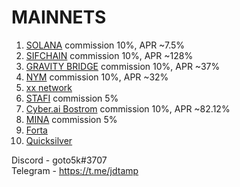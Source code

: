 # MAINNETS

1. [SOLANA](https://www.validators.app/validators/BwxhmqZRmVKfDkhb3ZvNUVdrLZXQBumMrvexoYrViAoU?locale=en&network=mainnet&order=&refresh=) commission 10%, APR ~7.5%
2. [SIFCHAIN](https://www.mintscan.io/sifchain/validators/sifvaloper1x7c8geq5dffa674vslu7s5mugy5nakjn5c0q4a) commission 10%, APR ~128%
3. [GRAVITY BRIDGE](https://www.mintscan.io/gravity-bridge/validators/gravityvaloper13wuh7qqka4ej0a9d2zhmtnvut0jmz6nq93qdfw) commission 10%, APR ~37%
4. [NYM](https://mixnet.explorers.guru/mixnode/9PPyadYa2ueGpuPzEs1VuFTNoQ5SpLtE5icFKjmkijwz) commission 10%, APR ~32%
5. [xx network](https://explorer.xx.network/accounts/6ajkorqHkQUvcZjuLKXipHjuytBFmw33R4ZqRRKeH545tUXL)
6. [STAFI](https://stafi.subscan.io/validator/33SBMf22NzaysFt62xvpy46RDP48dFDWiveKkSVeqGW4qoUv) commission 5%
7. [Cyber.ai Bostrom](https://cyb.ai/network/bostrom/hero/bostromvaloper10trdf5eyfcmc9graltx4hmpgznhrm7hd6adf6s) commission 10%, APR ~82.12%
8. [MINA](https://minaexplorer.com/wallet/B62qq6ceNHCu9mSBvczmHS5JzHC4zw5U9KLALuwZPemeksx82AEfQSr) commission 5%
9. [Forta](https://explorer.forta.network/network) 
10. [Quicksilver](https://quicksilver.explorers.guru/validator/quickvaloper1jppp62lv3mz7fgfvdwsllu6act3mdgdsrm07n6)
 



Discord  - goto5k#3707  
Telegram - https://t.me/jdtamp
